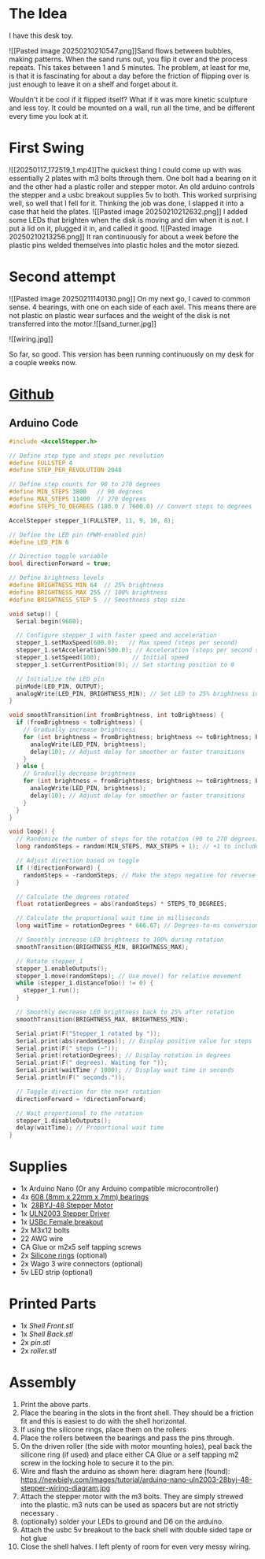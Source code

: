 # The Idea
I have this desk toy.

![[Pasted image 20250210210547.png]]Sand flows between bubbles, making patterns. When the sand runs out, you flip it over and the process repeats. This takes between 1 and 5 minutes. The problem, at least for me, is that it is fascinating for about a day before the friction of flipping over is just enough to leave it on a shelf and forget about it.

Wouldn't it be cool if it flipped itself? What if it was more kinetic sculpture and less toy. It could be mounted on a wall, run all the time, and be different every time you look at it. 

# First Swing
![[20250117_172519_1.mp4]]The quickest thing I could come up with was essentially 2 plates with m3 bolts through them. One bolt had a bearing on it and the other had a plastic roller and stepper motor. An old arduino controls the stepper and a usbc breakout supplies 5v to both. This worked surprising well, so well that I fell for it. Thinking the job was done, I slapped it into a case that held the plates.
![[Pasted image 20250210212632.png]]
I added some LEDs that brighten when the disk is moving and dim when it is not. I put a lid on it, plugged it in, and called it good.
![[Pasted image 20250210213256.png]]
It ran continuously for about a week before the plastic pins welded themselves into plastic holes and the motor siezed.
# Second attempt
![[Pasted image 20250211140130.png]]
On my next go, I caved to common sense. 4 bearings, with one on each side of each axel. This means there are not plastic on plastic wear surfaces and the weight of the disk is not transferred into the motor.![[sand_turner.jpg]]

![[wiring.jpg]]

So far, so good. This version has been running continuously on my desk for a couple weeks now.

# [Github](https://github.com/wingfieldjeff/sand_turner)

## Arduino Code
```c++
#include <AccelStepper.h>

// Define step type and steps per revolution
#define FULLSTEP 4
#define STEP_PER_REVOLUTION 2048

// Define step counts for 90 to 270 degrees
#define MIN_STEPS 3800   // 90 degrees
#define MAX_STEPS 11400  // 270 degrees
#define STEPS_TO_DEGREES (180.0 / 7600.0) // Convert steps to degrees

AccelStepper stepper_1(FULLSTEP, 11, 9, 10, 8);

// Define the LED pin (PWM-enabled pin)
#define LED_PIN 6

// Direction toggle variable
bool directionForward = true;

// Define brightness levels
#define BRIGHTNESS_MIN 64  // 25% brightness
#define BRIGHTNESS_MAX 255 // 100% brightness
#define BRIGHTNESS_STEP 5  // Smoothness step size

void setup() {
  Serial.begin(9600);

  // Configure stepper_1 with faster speed and acceleration
  stepper_1.setMaxSpeed(600.0);   // Max speed (steps per second)
  stepper_1.setAcceleration(500.0); // Acceleration (steps per second squared)
  stepper_1.setSpeed(100);         // Initial speed
  stepper_1.setCurrentPosition(0); // Set starting position to 0

  // Initialize the LED pin
  pinMode(LED_PIN, OUTPUT);
  analogWrite(LED_PIN, BRIGHTNESS_MIN); // Set LED to 25% brightness initially
}

void smoothTransition(int fromBrightness, int toBrightness) {
  if (fromBrightness < toBrightness) {
    // Gradually increase brightness
    for (int brightness = fromBrightness; brightness <= toBrightness; brightness += BRIGHTNESS_STEP) {
      analogWrite(LED_PIN, brightness);
      delay(10); // Adjust delay for smoother or faster transitions
    }
  } else {
    // Gradually decrease brightness
    for (int brightness = fromBrightness; brightness >= toBrightness; brightness -= BRIGHTNESS_STEP) {
      analogWrite(LED_PIN, brightness);
      delay(10); // Adjust delay for smoother or faster transitions
    }
  }
}

void loop() {
  // Randomize the number of steps for the rotation (90 to 270 degrees)
  long randomSteps = random(MIN_STEPS, MAX_STEPS + 1); // +1 to include MAX_STEPS in range

  // Adjust direction based on toggle
  if (!directionForward) {
    randomSteps = -randomSteps; // Make the steps negative for reverse direction
  }

  // Calculate the degrees rotated
  float rotationDegrees = abs(randomSteps) * STEPS_TO_DEGREES;

  // Calculate the proportional wait time in milliseconds
  long waitTime = rotationDegrees * 666.67; // Degrees-to-ms conversion (1° -> ~666.67 ms)

  // Smoothly increase LED brightness to 100% during rotation
  smoothTransition(BRIGHTNESS_MIN, BRIGHTNESS_MAX);

  // Rotate stepper_1
  stepper_1.enableOutputs();
  stepper_1.move(randomSteps); // Use move() for relative movement
  while (stepper_1.distanceToGo() != 0) {
    stepper_1.run();
  }

  // Smoothly decrease LED brightness back to 25% after rotation
  smoothTransition(BRIGHTNESS_MAX, BRIGHTNESS_MIN);

  Serial.print(F("Stepper_1 rotated by "));
  Serial.print(abs(randomSteps)); // Display positive value for steps
  Serial.print(F(" steps (~"));
  Serial.print(rotationDegrees); // Display rotation in degrees
  Serial.print(F(" degrees). Waiting for "));
  Serial.print(waitTime / 1000); // Display wait time in seconds
  Serial.println(F(" seconds."));

  // Toggle direction for the next rotation
  directionForward = !directionForward;

  // Wait proportional to the rotation
  stepper_1.disableOutputs();
  delay(waitTime); // Proportional wait time
}
```


# Supplies
-  1x Arduino Nano (Or any Arduino compatible microcontroller)
-  4x [608 (8mm x 22mm x 7mm) bearings](https://www.amazon.com/%EF%BC%BB10-Pack%EF%BC%BD-608-Ball-Bearings/dp/B08XVFSZTF?crid=18RL5GU4B9PTV&dib=eyJ2IjoiMSJ9.cDCFSSZO25t7JZQqLsFiI4dI0ch9in_r_OramH59qAMDkM7iz472v4pCSNwHxceKOlWN6lrhS-S3-c7zDlWrzALVI8nVhPOd6Fa7yleE2Vdofb463KyvANPwt1lPdTnG6uYLQ-TWrz4YTMHC9Cw7WXNmF9wLj0HDfWaJCWHdM_h3HKbwu2uW6kkAq0ciH7CSyEwkodNRCZ4lFlgkRi-Qe2x5uM8qYUpilbw3_zqmPFk.7qmof2PuQ6S6J2oQgvPp_-Io_poqOTDvoRdeU5JWmds&dib_tag=se&keywords=bearings&qid=1740413160&sprefix=bearingf%2Caps%2C151&sr=8-11&th=1)
-  1x  [28BYJ-48 Stepper Motor](https://www.amazon.com/ELEGOO-28BYJ-48-ULN2003-Stepper-Arduino/dp/B01CP18J4A?crid=2ELA3TY34RIJK&dib=eyJ2IjoiMSJ9.6bwZgnYtcN_NH0492YUVI0YuwQASAQpiRezWZMpccTs6E90iUkInCfoSVWh9slRMTybzi_XU6aC-7NHUmJrIhy7P4vslPeScOM04TV8BCAoRL4q_keTYwpyv_RV1yoCVIjH4EqDFLPiv1qkgfSJsvyFHVajqPetA9HQChSZqDDBaCl9LtIX6Rzv7nynXy1wRR0Fc4DeAqEjz8CbCV3WWdFYQu1t5gec_ZYzX06L9kcU.bmW1JHCv_KybTVJHVBBSQ9g1H2hp9jqPmkZiaO5DmBg&dib_tag=se&keywords=stepper+motor&qid=1740411662&sprefix=stepper+%2Caps%2C166&sr=8-4)
-  1x  [ULN2003 Stepper Driver](https://www.amazon.com/ELEGOO-28BYJ-48-ULN2003-Stepper-Arduino/dp/B01CP18J4A?crid=2ELA3TY34RIJK&dib=eyJ2IjoiMSJ9.6bwZgnYtcN_NH0492YUVI0YuwQASAQpiRezWZMpccTs6E90iUkInCfoSVWh9slRMTybzi_XU6aC-7NHUmJrIhy7P4vslPeScOM04TV8BCAoRL4q_keTYwpyv_RV1yoCVIjH4EqDFLPiv1qkgfSJsvyFHVajqPetA9HQChSZqDDBaCl9LtIX6Rzv7nynXy1wRR0Fc4DeAqEjz8CbCV3WWdFYQu1t5gec_ZYzX06L9kcU.bmW1JHCv_KybTVJHVBBSQ9g1H2hp9jqPmkZiaO5DmBg&dib_tag=se&keywords=stepper+motor&qid=1740411662&sprefix=stepper+%2Caps%2C166&sr=8-4)
-  1x [USBc Female breakout](https://www.amazon.com/Cermant-Breakout-Serial-Connector-Converter/dp/B0CB2VFJ54?crid=HJYWZ321WYWR&dib=eyJ2IjoiMSJ9.V0VvXGB7bPvgM5eOvKUKrYrQ3DMt2lLP7Pa90M8P7QJI9kfU41Muc_pVcJa6PD33tKB-VqXPe3JEiv7mBBosScBQvw0dK7O_nELsT5-RWEH9yMfB2Tlk-f_SlEb563x3Y8Pefhap1BKGiSsEoczuQD_4voyyVRv7lTVhB0DvycwEOw9bnQwHjtlSDciHNPBY6JutgLA-3Y6kUFqyXXaGagM_rVnADJKejgcCQZRmvD8.6PyCiYcuWt2o-6cAf5jU_VWyrftBI-6JRuuEgae9zQM&dib_tag=se&keywords=usb+breakout+board&qid=1740411875&sprefix=usbc+break%2Caps%2C159&sr=8-13)
-  2x M3x12 bolts
-  22 AWG wire
-  CA Glue or m2x5 self tapping screws
-  2x [Silicone rings](https://www.amazon.com/dp/B06XC41JJW?ref_=ppx_hzsearch_conn_dt_b_fed_asin_title_4&th=1) (optional)
-  2x Wago 3 wire connectors (optional) 
-  5v LED strip (optional)
# Printed Parts
- 1x *Shell Front.stl*
- 1x *Shell Back.stl*
- 2x *pin.stl*
- 2x *roller.stl*

# Assembly 
1. Print the above parts.
2. Place the bearing in the slots in the front shell. They should be a friction fit and this is easiest to do with the shell horizontal.
3. If using the silicone rings, place them on the rollers
4. Place the rollers between the bearings and pass the pins through.
5. On the driven roller (the side with motor mounting holes), peal back the silicone ring (if used) and place either CA Glue or a self tapping m2 screw in the locking hole to secure it to the pin.
6. Wire and flash the arduino as shown here: diagram here (found): https://newbiely.com/images/tutorial/arduino-nano-uln2003-28byj-48-stepper-wiring-diagram.jpg
7. Attach the stepper motor with the m3 bolts. They are simply strewed into the plastic. m3 nuts can be used as spacers but are not strictly necessary .
8. (optionally) solder your LEDs to ground and D6 on the arduino.
9. Attach the usbc 5v breakout to the back shell with double sided tape or hot glue
10. Close the shell halves. I left plenty of room for even very messy wiring.